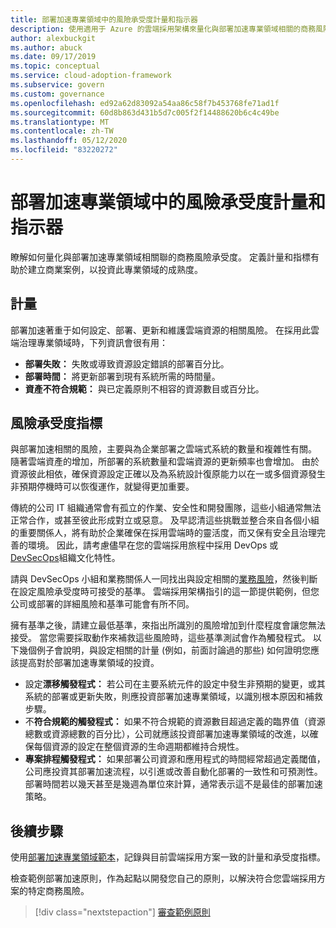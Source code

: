 ```yaml
---
title: 部署加速專業領域中的風險承受度計量和指示器
description: 使用適用于 Azure 的雲端採用架構來量化與部署加速專業領域相關的商務風險承受度。
author: alexbuckgit
ms.author: abuck
ms.date: 09/17/2019
ms.topic: conceptual
ms.service: cloud-adoption-framework
ms.subservice: govern
ms.custom: governance
ms.openlocfilehash: ed92a62d83092a54aa86c58f7b453768fe71ad1f
ms.sourcegitcommit: 60d8b863d431b5d7c005f2f14488620b6c4c49be
ms.translationtype: MT
ms.contentlocale: zh-TW
ms.lasthandoff: 05/12/2020
ms.locfileid: "83220272"
---
```

# <a name="risk-tolerance-metrics-and-indicators-in-the-deployment-acceleration-discipline"></a>部署加速專業領域中的風險承受度計量和指示器

瞭解如何量化與部署加速專業領域相關聯的商務風險承受度。 定義計量和指標有助於建立商業案例，以投資此專業領域的成熟度。

## <a name="metrics"></a>計量

部署加速著重于如何設定、部署、更新和維護雲端資源的相關風險。 在採用此雲端治理專業領域時，下列資訊會很有用：

- **部署失敗：** 失敗或導致資源設定錯誤的部署百分比。
- **部署時間：** 將更新部署到現有系統所需的時間量。
- **資產不符合規範：** 與已定義原則不相容的資源數目或百分比。

## <a name="risk-tolerance-indicators"></a>風險承受度指標

與部署加速相關的風險，主要與為企業部署之雲端式系統的數量和複雜性有關。 隨著雲端資產的增加，所部署的系統數量和雲端資源的更新頻率也會增加。 由於資源彼此相依，確保資源設定正確以及為系統設計復原能力以在一或多個資源發生非預期停機時可以恢復運作，就變得更加重要。

傳統的公司 IT 組織通常會有孤立的作業、安全性和開發團隊，這些小組通常無法正常合作，或甚至彼此形成對立或惡意。 及早認清這些挑戰並整合來自各個小組的重要關係人，將有助於企業確保在採用雲端時的靈活度，而又保有安全且治理完善的環境。 因此，請考慮儘早在您的雲端採用旅程中採用 DevOps 或[DevSecOps](https://www.microsoft.com/devsecops)組織文化特性。

請與 DevSecOps 小組和業務關係人一同找出與設定相關的[業務風險](./business-risks.md)，然後判斷在設定風險承受度時可接受的基準。 雲端採用架構指引的這一節提供範例，但您公司或部署的詳細風險和基準可能會有所不同。

擁有基準之後，請建立最低基準，來指出所識別的風險增加到什麼程度會讓您無法接受。 當您需要採取動作來補救這些風險時，這些基準測試會作為觸發程式。 以下幾個例子會說明，與設定相關的計量 (例如，前面討論過的那些) 如何證明您應該提高對於部署加速專業領域的投資。

- 設定**漂移觸發程式：** 若公司在主要系統元件的設定中發生非預期的變更，或其系統的部署或更新失敗，則應投資部署加速專業領域，以識別根本原因和補救步驟。
- 不**符合規範的觸發程式：** 如果不符合規範的資源數目超過定義的臨界值（資源總數或資源總數的百分比），公司就應該投資部署加速專業領域的改進，以確保每個資源的設定在整個資源的生命週期都維持合規性。
- **專案排程觸發程式：** 如果部署公司資源和應用程式的時間經常超過定義閾值，公司應投資其部署加速流程，以引進或改善自動化部署的一致性和可預測性。 部署時間若以幾天甚至是幾週為單位來計算，通常表示這不是最佳的部署加速策略。

## <a name="next-steps"></a>後續步驟

使用[部署加速專業領域範本](./template.md)，記錄與目前雲端採用方案一致的計量和承受度指標。

檢查範例部署加速原則，作為起點以開發您自己的原則，以解決符合您雲端採用方案的特定商務風險。

> [!div class="nextstepaction"]
> [審查範例原則](./policy-statements.md)
